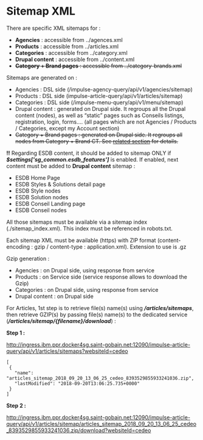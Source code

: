# Sitemap XML
There are specific XML sitemaps for :

- **Agencies** : accessible from ../agences.xml
- **Products** : accessible from ../articles.xml
- **Categories** : accessible from ../category.xml
- **Drupal content** : accessible from ../content.xml
- <del>**Category + Brand pages** : accessible from ../category-brands.xml</del>

Sitemaps are generated on :

- Agencies : DSL side (/impulse-agency-query/api/v1/agencies/sitemap)
- Products : DSL side (impulse-article-query/api/v1/articles/sitemap) 
- Categories : DSL side (/impulse-menu-query/api/v1/menu/sitemap)
- Drupal content : generated on Drupal side. It regroups all the Drupal content (nodes), as well as “static” pages such as Conseils listings, registration, login, forms…. (all pages which are not Agencies / Products / Categories, except my Account section)
- <del>Category + Brand pages : generated on Drupal side. It regroups all nodes from Category + Brand CT. See [related section](https://docs.google.com/document/d/1ZMDciVlRPyAaNvmR3_gHF8ZypcmgCjxe1BOHaeRr2qk/edit#heading=h.z7ataqr1gh3h) for details.</del> 

**!!** Regarding ESDB content, it should be added to sitemap ONLY if ***$settings['sg\_common.esdb\_features']*** is enabled. If enabled, next content must be added to **Drupal content** sitemap : 

- ESDB Home Page
- ESDB Styles & Solutions detail page
- ESDB Style nodes
- ESDB Solution nodes
- ESDB Conseil Landing page
- ESDB Conseil nodes

All those sitemaps must be available via a sitemap index (./sitemap\_index.xml). This index must be referenced in robots.txt. 

Each sitemap XML must be available (https) with ZIP format (content-encoding : gzip / content-type : application.xml). Extension to use is .gz

Gzip generation : 

- Agencies : on Drupal side, using response from service
- Products : on Service side (service response allows to download the Gzip)
- Categories : on Drupal side, using response from service
- Drupal content : on Drupal side

For Articles, 1st step is to retrieve file(s) name(s) using ***/articles/sitemaps***, then retrieve GZIP(s) by passing file(s) name(s) to the dedicated service (***/articles/sitemap/{filename}/download***) : 

**Step 1 :** 

<http://ingress.ibm.ppr.docker4sg.saint-gobain.net:12090/impulse-article-query/api/v1/articles/sitemaps?websiteId=cedeo>

```
[
 {
   "name": "articles_sitemap_2018_09_20_13_06_25_cedeo_8393529855933241036.zip",
   "lastModified": "2018-09-20T13:06:25.735+0000"
 }
]
```

**Step 2 :** 

<http://ingress.ibm.ppr.docker4sg.saint-gobain.net:12090/impulse-article-query/api/v1/articles/sitemap/articles_sitemap_2018_09_20_13_06_25_cedeo_8393529855933241036.zip/download?websiteId=cedeo>
